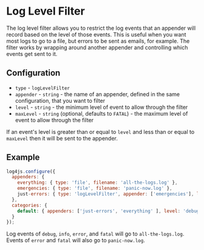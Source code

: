# Log Level Filter

The log level filter allows you to restrict the log events that an appender will record based on the level of those events. This is useful when you want most logs to go to a file, but errors to be sent as emails, for example. The filter works by wrapping around another appender and controlling which events get sent to it.

## Configuration

* `type` - `logLevelFilter`
* `appender` - `string` - the name of an appender, defined in the same configuration, that you want to filter
* `level` - `string` - the minimum level of event to allow through the filter
* `maxLevel` - `string` (optional, defaults to `FATAL`) - the maximum level of event to allow through the filter

If an event's level is greater than or equal to `level` and less than or equal to `maxLevel` then it will be sent to the appender.

## Example

```javascript
log4js.configure({
  appenders: {
    everything: { type: 'file', filename: 'all-the-logs.log' },
    emergencies: { type: 'file', filename: 'panic-now.log' },
    just-errors: { type: 'logLevelFilter', appender: ['emergencies'], level: 'error' }
  },
  categories: {
    default: { appenders: ['just-errors', 'everything' ], level: 'debug' }
  }
});
```
Log events of `debug`, `info`, `error`, and `fatal` will go to `all-the-logs.log`. Events of `error` and `fatal` will also go to `panic-now.log`.
